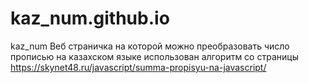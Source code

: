 # kaz_num.github.io
kaz_num
Веб страничка на которой можно преобразовать число прописью на казахском языке
использован алгоритм со страницы https://skynet48.ru/javascript/summa-propisyu-na-javascript/

